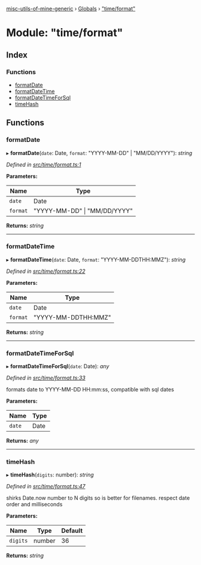 [misc-utils-of-mine-generic](../README.md) › [Globals](../globals.md) › ["time/format"](_time_format_.md)

# Module: "time/format"

## Index

### Functions

* [formatDate](_time_format_.md#formatdate)
* [formatDateTime](_time_format_.md#formatdatetime)
* [formatDateTimeForSql](_time_format_.md#formatdatetimeforsql)
* [timeHash](_time_format_.md#timehash)

## Functions

###  formatDate

▸ **formatDate**(`date`: Date, `format`: "YYYY-MM-DD" | "MM/DD/YYYY"): *string*

*Defined in [src/time/format.ts:1](https://github.com/cancerberoSgx/misc-utils-of-mine/blob/4bfc82a/misc-utils-of-mine-generic/src/time/format.ts#L1)*

**Parameters:**

Name | Type |
------ | ------ |
`date` | Date |
`format` | "YYYY-MM-DD" &#124; "MM/DD/YYYY" |

**Returns:** *string*

___

###  formatDateTime

▸ **formatDateTime**(`date`: Date, `format`: "YYYY-MM-DDTHH:MMZ"): *string*

*Defined in [src/time/format.ts:22](https://github.com/cancerberoSgx/misc-utils-of-mine/blob/4bfc82a/misc-utils-of-mine-generic/src/time/format.ts#L22)*

**Parameters:**

Name | Type |
------ | ------ |
`date` | Date |
`format` | "YYYY-MM-DDTHH:MMZ" |

**Returns:** *string*

___

###  formatDateTimeForSql

▸ **formatDateTimeForSql**(`date`: Date): *any*

*Defined in [src/time/format.ts:33](https://github.com/cancerberoSgx/misc-utils-of-mine/blob/4bfc82a/misc-utils-of-mine-generic/src/time/format.ts#L33)*

formats date to YYYY-MM-DD HH:mm:ss, compatible with sql dates

**Parameters:**

Name | Type |
------ | ------ |
`date` | Date |

**Returns:** *any*

___

###  timeHash

▸ **timeHash**(`digits`: number): *string*

*Defined in [src/time/format.ts:47](https://github.com/cancerberoSgx/misc-utils-of-mine/blob/4bfc82a/misc-utils-of-mine-generic/src/time/format.ts#L47)*

shirks Date.now number to N digits so is better for filenames. respect date order and  milliseconds

**Parameters:**

Name | Type | Default |
------ | ------ | ------ |
`digits` | number | 36 |

**Returns:** *string*

